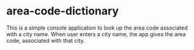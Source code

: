 # area-code-dictionary
This is a simple console application to look up the area code associated with a city name. When user enters a city name, the app gives the area code, associated with that city.
